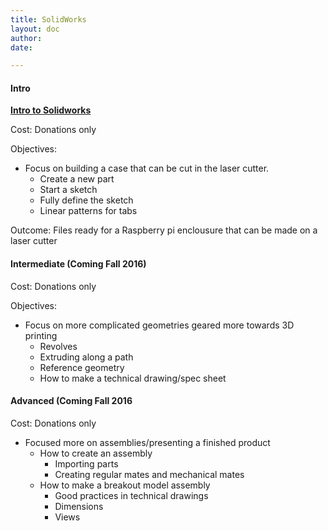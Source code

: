 ```yaml
---
title: SolidWorks
layout: doc
author: 
date: 

---
```


#### Intro 

**[Intro to Solidworks](https://docs.google.com/a/pdx.edu/forms/d/1HNphxekpwho9L7LzIk4zp8DsTqhWq6kq4YwLlW05XAM/viewform)**

Cost: Donations only 

Objectives: 
* Focus on building a case that can be cut in the laser cutter.
    * Create a new part 
    * Start a sketch
    * Fully define the sketch 
    * Linear patterns for tabs 


Outcome: Files ready for a Raspberry pi enclousure that can be made on a laser cutter

#### Intermediate (Coming Fall 2016)

Cost: Donations only 

Objectives:
* Focus on more complicated geometries geared more towards 3D printing 
    * Revolves 
    * Extruding along a path 
    * Reference geometry 
    * How to make a technical drawing/spec sheet 


#### Advanced (Coming Fall 2016

Cost: Donations only 

* Focused more on assemblies/presenting a finished product
    * How to create an assembly 
       * Importing parts
       * Creating regular mates and mechanical mates 
    * How to make a breakout model assembly 
       * Good practices in technical drawings
       * Dimensions 
       * Views


